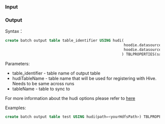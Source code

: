 ### Input

### Output
Syntax：

```sql
create batch output table table_identifier USING hudi(
                                                      hoodie.datasource.write.table.name=<hudiTableName>,
                                                      hoodie.datasource.hive_sync.table=<tableName>,...
                                                     ) TBLPROPERTIES(saveMode=<saveMode>);
```

Parameters:

- table_identifier -  table name of output table
- hudiTableName - table name that will be used for registering with Hive. Needs to be same across runs
- tableName - table to sync to

For more information about the hudi options please refer to [here](https://hudi.apache.org/docs/configurations.html#write-options)

Examples:

```sql
create batch output table test USING hudi(path=<yourHdfsPath>) TBLPROPERTIES(saveMode="overwrite");
```